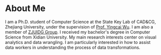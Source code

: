 # About Me

I am a Ph.D. student of Com­puter Sci­ence at the State Key Lab of CAD&CG, Zhejiang University, under the supervision of [Prof. Yingcai Wu](http://www.ycwu.org/). I am also a member of [ZJUIDG Group](https://zjuidg.org/). I received my bachelor's degree in Computer Science from Xidian University. My main research interests center on visual analytics and data wrangling. I am particularly interested in how to assist data workers in understanding the process of data transformations.
